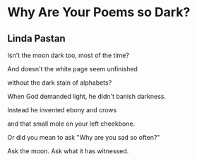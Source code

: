 # Why Are Your Poems so Dark?
## Linda Pastan
Isn't the moon dark too,
most of the time?

And doesn't the white page
seem unfinished

without the dark stain
of alphabets?

When God demanded light,
he didn't banish darkness.

Instead he invented
ebony and crows

and that small mole
on your left cheekbone.

Or did you mean to ask
"Why are you sad so often?"

Ask the moon.
Ask what it has witnessed.